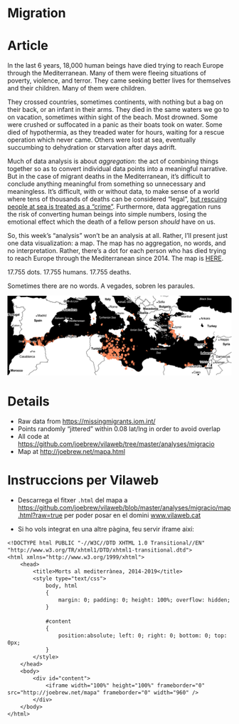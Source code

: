 Migration
================

# Article

In the last 6 years, 18,000 human beings have died trying to reach
Europe through the Mediterranean. Many of them were fleeing situations
of poverty, violence, and terror. They came seeking better lives for
themselves and their children. Many of them were children.

They crossed countries, sometimes continents, with nothing but a bag on
their back, or an infant in their arms. They died in the same waters we
go to on vacation, sometimes within sight of the beach. Most drowned.
Some were crushed or suffocated in a panic as their boats took on water.
Some died of hypothermia, as they treaded water for hours, waiting for a
rescue operation which never came. Others were lost at sea, eventually
succumbing to dehydration or starvation after days adrift.

Much of data analysis is about *aggregation*: the act of combining
things together so as to convert individual data points into a
meaningful narrative. But in the case of migrant deaths in the
Mediterranean, it’s difficult to conclude anything meaningful from
something so unnecessary and meaningless. It’s difficult, with or
without data, to make sense of a world where tens of thousands of deaths
can be considered “legal”, [but rescuing people at sea is treated as a
“crime”](https://www.vilaweb.cat/noticies/calvo-recorda-a-lopen-arms-que-no-te-permis-per-fer-rescats-i-que-sarrisca-a-sancions/).
Furthermore, data aggregation runs the risk of converting human beings
into simple numbers, losing the emotional effect which the death of a
fellow person *should* have on us.

So, this week’s “analysis” won’t be an analysis at all. Rather, I’ll
present just one data visualization: a map. The map has no aggregation,
no words, and no interpretation. Rather, there’s a dot for each person
who has died trying to reach Europe through the Mediterranean since
2014. The map is [HERE](http://joebrew.net/mapa.html).

17.755 dots. 17.755 humans. 17.755 deaths.

Sometimes there are no words. A vegades, sobren les paraules.

[<img src="img/d.png">](http://joebrew.net/mapa)

# Details

  - Raw data from <https://missingmigrants.iom.int/>
  - Points randomly “jittered” within 0.08 lat/lng in order to avoid
    overlap
  - All code at
    <https://github.com/joebrew/vilaweb/tree/master/analyses/migracio>
  - Map at <http://joebrew.net/mapa.html>

# Instruccions per Vilaweb

  - Descarrega el fitxer `.html` del mapa a
    <https://github.com/joebrew/vilaweb/blob/master/analyses/migracio/map.html?raw=true>
    per poder posar en el domini www.vilaweb.cat

  - Si ho vols integrat en una altre pàgina, feu servir iframe
    així:

<!-- end list -->

    <!DOCTYPE html PUBLIC "-//W3C//DTD XHTML 1.0 Transitional//EN" "http://www.w3.org/TR/xhtml1/DTD/xhtml1-transitional.dtd">
    <html xmlns="http://www.w3.org/1999/xhtml">
        <head>
            <title>Morts al mediterrànea, 2014-2019</title>
            <style type="text/css">
                body, html
                {
                    margin: 0; padding: 0; height: 100%; overflow: hidden;
                }
    
                #content
                {
                    position:absolute; left: 0; right: 0; bottom: 0; top: 0px;
                }
            </style>
        </head>
        <body>
            <div id="content">
                <iframe width="100%" height="100%" frameborder="0" src="http://joebrew.net/mapa" frameborder="0" width="960" />
            </div>
        </body>
    </html>
